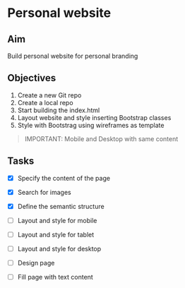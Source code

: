# Personal website

## Aim
Build personal website for personal branding

## Objectives

1. Create a new Git repo 
2. Create a local repo
3. Start building the index.html
4. Layout website and style inserting Bootstrap classes
5. Style with Bootstrag using wireframes as template

>IMPORTANT: Mobile and Desktop with same content

## Tasks
- [x] Specify the content of the page
- [x] Search for images 
- [x] Define the semantic structure
- [ ] Layout and style for mobile
- [ ] Layout and style for tablet
- [ ] Layout and style for desktop
- [ ] Design page
- [ ] Fill page with text content


